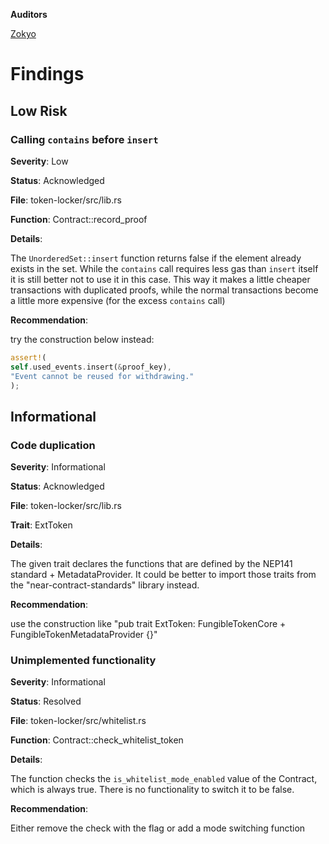 **Auditors**

[Zokyo](https://x.com/zokyo_io)

# Findings

## Low Risk

### Calling `contains` before `insert`

**Severity**: Low 

**Status**: Acknowledged

**File**: token-locker/src/lib.rs

**Function**: Contract::record_proof

**Details**:

The `UnorderedSet::insert` function returns false if the element already exists in the set. While the `contains` call requires less gas than `insert` itself it is still better not to use it in this case. This way it makes a little cheaper transactions with duplicated proofs, while the normal transactions become a little more expensive (for the excess `contains` call)

**Recommendation**: 

try the construction below instead:
```rust
assert!(
self.used_events.insert(&proof_key),
"Event cannot be reused for withdrawing."
);
```

## Informational 

### Code duplication

**Severity**: Informational 

**Status**: Acknowledged

**File**: token-locker/src/lib.rs

**Trait**: ExtToken

**Details**:

The given trait declares the functions that are defined by the NEP141 standard + MetadataProvider. It could be better to import those traits from the "near-contract-standards" library instead.

**Recommendation**: 

use the construction like "pub trait ExtToken: FungibleTokenCore + FungibleTokenMetadataProvider {}"

### Unimplemented functionality

**Severity**: Informational 

**Status**: Resolved

**File**: token-locker/src/whitelist.rs

**Function**: Contract::check_whitelist_token

**Details**:

The function checks the `is_whitelist_mode_enabled` value of the Contract, which is always true. There is no functionality to switch it to be false.

**Recommendation**: 

Either remove the check with the flag or add a mode switching function
